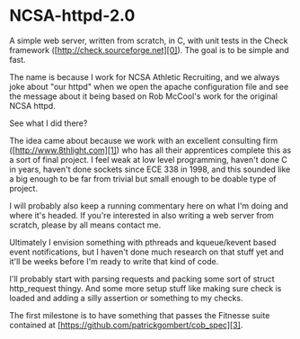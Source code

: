 NCSA-httpd-2.0
==============

A simple web server, written from scratch, in C, with unit tests in the Check
framework ([http://check.sourceforge.net][0]).  The goal is to be simple and fast.

The name is because I work for NCSA Athletic Recruiting, and
we always joke about "our httpd" when we open the apache configuration
file and see the message about it being based on Rob McCool's work for
the original NCSA httpd.

See what I did there?

The idea came about because we work with an excellent consulting firm ([http://www.8thlight.com][1]) who has all their apprentices complete this as a sort of final project.  I feel weak at low level programming, haven't done C in years, haven't done sockets since ECE 338 in 1998, and this sounded like a big enough to be far from trivial but small enough to be doable type of project.

I will probably also keep a running commentary here on what I'm doing
and where it's headed.  If you're interested in also writing a web
server from scratch, please by all means contact me.

Ultimately I envision something with pthreads and kqueue/kevent based
event notifications, but I haven't done much research on that stuff yet
and it'll be weeks before I'm ready to write that kind of code.

I'll probably start with parsing requests and packing some sort of
struct http_request thingy.  And some more setup stuff like making sure check is loaded and adding a silly assertion or something to my checks.

The first milestone is to have something that passes the Fitnesse suite contained at [https://github.com/patrickgombert/cob_spec][3].

[0]: http://check.sourceforge.net
[1]: http://www.8thlight.com
[3]: https://github.com/patrickgombert/cob_spec